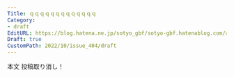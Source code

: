 ```yaml
---
Title: ｑｑｑｑｑｑｑｑｑｑｑｑｑ
Category:
- draft
EditURL: https://blog.hatena.ne.jp/sotyo_gbf/sotyo-gbf.hatenablog.com/atom/entry/4207112889925064781
Draft: true
CustomPath: 2022/10/issue_404/draft
---
```


本文
投稿取り消し！
